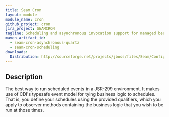 ```yaml
---
title: Seam Cron
layout: module
module_name: cron
github_project: cron
jira_project: SEAMCRON
tagline: Scheduling and asynchronous invocation support for managed beans. 
maven_artifact_id: 
  - seam-cron-asynchronous-quartz
  - seam-cron-scheduling
downloads:
  Distribution: http://sourceforge.net/projects/jboss/files/Seam/Config/3.0.0.Final/seam-config-3.0.0.Final.zip/download
---
```

## Description
The best way to run scheduled events in a JSR-299 environment. It makes use of CDI's typesafe event model for tying 
business logic to schedules. That is, you define your schedules using the provided qualifiers, which you apply to 
observer methods containing the business logic that you wish to be run at those times.
